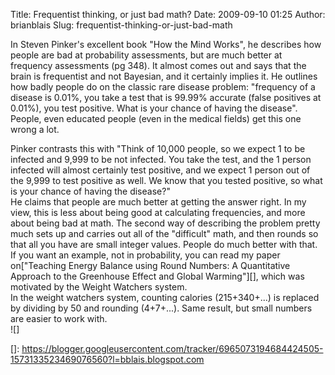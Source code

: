Title: Frequentist thinking, or just bad math?
Date: 2009-09-10 01:25
Author: brianblais
Slug: frequentist-thinking-or-just-bad-math

In Steven Pinker's excellent book "How the Mind Works", he describes how
people are bad at probability assessments, but are much better at
frequency assessments (pg 348). It almost comes out and says that the
brain is frequentist and not Bayesian, and it certainly implies it. He
outlines how badly people do on the classic rare disease problem:
"frequency of a disease is 0.01%, you take a test that is 99.99%
accurate (false positives at 0.01%), you test positive. What is your
chance of having the disease". People, even educated people (even in the
medical fields) get this one wrong a lot.

<div>
</div>
<div>
Pinker contrasts this with "Think of 10,000 people, so we expect 1 to be
infected and 9,999 to be not infected. You take the test, and the 1
person infected will almost certainly test positive, and we expect 1
person out of the 9,999 to test positive as well. We know that you
tested positive, so what is your chance of having the disease?"

</div>
<div>
</div>
<div>
He claims that people are much better at getting the answer right. In my
view, this is less about being good at calculating frequencies, and more
about being bad at math. The second way of describing the problem pretty
much sets up and carries out all of the "difficult" math, and then
rounds so that all you have are small integer values. People do much
better with that. If you want an example, not in probability, you can
read my paper on["Teaching Energy Balance using Round Numbers: A
Quantitative Approach to the Greenhouse Effect and Global Warming"][],
which was motivated by the Weight Watchers system.

</div>
<div>
</div>
<div>
In the weight watchers system, counting calories (215+340+...) is
replaced by dividing by 50 and rounding (4+7+...). Same result, but
small numbers are easier to work with.

</div>
<div class="blogger-post-footer">
![]

</div>

  ["Teaching Energy Balance using Round Numbers: A Quantitative Approach
  to the Greenhouse Effect and Global Warming"]: http://web.bryant.edu/~bblais/pdf/energy_balance.pdf
  []: https://blogger.googleusercontent.com/tracker/6965073194684424505-1573133523469076560?l=bblais.blogspot.com
